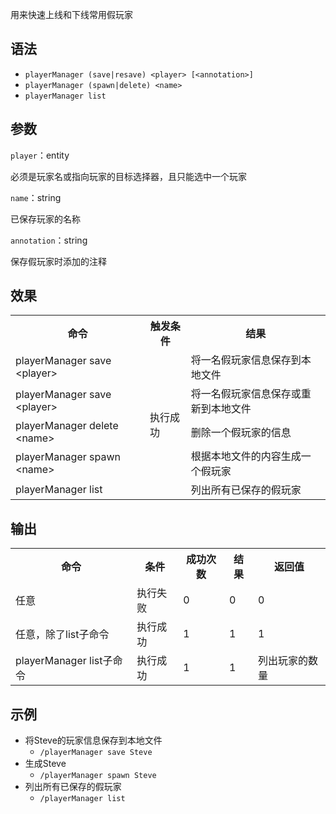 用来快速上线和下线常用假玩家

## 语法

- `playerManager (save|resave) <player> [<annotation>]`
- `playerManager (spawn|delete) <name>`
- `playerManager list`

## 参数

`player`：entity

必须是玩家名或指向玩家的目标选择器，且只能选中一个玩家

`name`：string

已保存玩家的名称

`annotation`：string

保存假玩家时添加的注释

## 效果

<table>
    <tr>
      <th>命令</th>
      <th>触发条件</th>
      <th>结果</th>
    </tr>
    <tr>
      <td>playerManager save &lt;player&gt;</td>
      <td rowspan="5">执行成功</td>
      <td>将一名假玩家信息保存到本地文件</td>
    </tr>
    <tr>
      <td>playerManager save &lt;player&gt;</td>
      <td>将一名假玩家信息保存或重新到本地文件</td>
    </tr>
    <tr>
      <td>playerManager delete &lt;name&gt;</td>
      <td>删除一个假玩家的信息</td>
    </tr>
    <tr>
      <td>playerManager spawn &lt;name&gt;</td>
      <td>根据本地文件的内容生成一个假玩家</td>
    </tr>
    <tr>
      <td>playerManager list</td>
      <td>列出所有已保存的假玩家</td>
    </tr>
</table>

## 输出

<table>
    <tbody>
        <tr>
          <th>命令</th>
          <th>条件</th>
          <th>成功次数</th>
          <th>结果</th>
          <th>返回值</th>
        </tr>
        <tr>
          <td>任意</td>
          <td>执行失败</td>
          <td>0</td>
          <td>0</td>
          <td>0</td>
        </tr>
        <tr>
          <td>任意，除了list子命令</td>
          <td>执行成功</td>
          <td>1</td>
          <td>1</td>
          <td>1</td>
        </tr>
        <tr>
          <td>playerManager list子命令</td>
          <td>执行成功</td>
          <td>1</td>
          <td>1</td>
          <td>列出玩家的数量</td>
        </tr>
    </tbody>
</table>

## 示例

- 将Steve的玩家信息保存到本地文件
    - `/playerManager save Steve`
- 生成Steve
    - `/playerManager spawn Steve`
- 列出所有已保存的假玩家
    - `/playerManager list`
